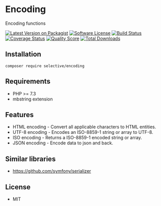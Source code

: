 # Encoding

Encoding functions

[![Latest Version on Packagist](https://img.shields.io/github/release/selective-php/encoding.svg)](https://packagist.org/packages/selective/encoding)
[![Software License](https://img.shields.io/badge/license-MIT-brightgreen.svg)](LICENSE.md)
[![Build Status](https://travis-ci.org/selective-php/encoding.svg?branch=master)](https://travis-ci.org/selective-php/encoding)
[![Coverage Status](https://scrutinizer-ci.com/g/selective-php/encoding/badges/coverage.png?b=master)](https://scrutinizer-ci.com/g/selective-php/encoding/code-structure)
[![Quality Score](https://scrutinizer-ci.com/g/selective-php/encoding/badges/quality-score.png?b=master)](https://scrutinizer-ci.com/g/selective-php/encoding/?branch=master)
[![Total Downloads](https://img.shields.io/packagist/dt/selective/encoding.svg)](https://packagist.org/packages/selective/encoding/stats)

## Installation

```
composer require selective/encoding
```

## Requirements

* PHP >= 7.3
* mbstring extension

## Features

* HTML encoding -  Convert all applicable characters to HTML entities.
* UTF-8 encoding - Encodes an ISO-8859-1 string or array to UTF-8.
* ISO encoding - Returns a ISO-8859-1 encoded string or array.
* JSON encoding - Encode data to json and back.

## Similar libraries

* https://github.com/symfony/serializer

## License

* MIT
